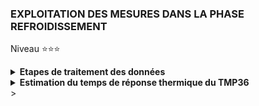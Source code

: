 ### EXPLOITATION DES MESURES DANS LA PHASE REFROIDISSEMENT

Niveau ⭐⭐⭐

<details>
     <summary><b>Etapes de traitement des données</b></summary><br>

><details>
>     <summary><b>1 Chargement du fichier dans Excel</b></summary><br>
>
> Ouvrir $Excel$ et charger le fichier $mesure\\_cooling.txt$.<br>
> Il faut pré-formater ce fichier sur les 3 aspects suivants :<br>
>
>   - Les champs du fichier sont délimités par le caractère point-virgule $;$.
>   - Le fichier contient une en-tête $Dij0; Dij1; time$.
>   - Pour la colonnes $time$, sélectionner le ***point*** en tant que **séparateur décimal**.
>
></details>
>
><details>
>     <summary><b>2 Normaliser la colonne Dij0</b></summary><br>
>
>><details>
>><summary><b>Pré traitement</b></summary><br>
>>
>>-  ( 1a ) Insérer sept lignes, en haut de feuille, pour laisser de la place pour les calculs qui suivent.
>>-  ( 1b ) Insérer une colonne $[A]$ pour laisser de la place pour les calculs qui suivent.
>>-  ( 2 ) Nommer la colonne $[E]$ par le label $Gap$. Les cellules contiendrons $Gap(t_{I}) = Dij1(t_{I}) - Dij0(t_{I})$
>>-  ( 3 ) Calculer les valeurs : Cellule $[B4] = MAX(Dij0)$ et Cellule $[B5] = MIN(Dij0)$ avec $t_{I} \in [0,0001; t_{60s}]$.
>>-  ( 4 ) En colonne $[G]$ et suivantes, calculer les distributions des valeurs de $Dij0$ comprisent entre $[MIN(Dij0),MAX(Dij0]$
>>-  ( 5 ) Nommer la colonne $[F]$ par le label $Gap\\\_glis$. Calculer la moyenne glissante tel que $\forall I \in [9, I_{Max}]$   $$F_{I} = \frac{1}{8}*\sum_{i=I}^{I+8} E_{I}$$<br>
>>- **Les formules sont résumées ci-dessous :** <br>
>>
>>![](https://github.com/Dmtmgrls/RPi_spi_mcp3002/blob/main/Documents/PICTURES/Excel_cooling_step_2_a.png)<br><br>
>>
>>- **Le résultat de ces formules est le suivant :**<br>
>>
>>![](https://github.com/Dmtmgrls/RPi_spi_mcp3002/blob/main/Documents/PICTURES/Excel_cooling_step_2_b.png)<br><br>
>> 
>>- **On constate que :**
>>   -    Les valeurs de $Dij0$ sont comprises entre **223** et **230** bits.<br>
>>      -    Les valeurs **224** et **225** sont les plus fréquentes, et elles rentrent dans la catégorie $\pm 1 bit$.<br>
>>      -    Les autres valeurs sont **_incertaines_** puisqu'en théorie $Dij0$ est **_constante_**.<br><br> 
>>- **Il faut maintenant répondre à la question :** Quelle est la valeur $DIJ0$<br>
>>   -  tel que $\forall$  $t_{I} \in [0,0001; t_{60s}]$  $Dij0(t_{I}) = DIJ0$ ?<br><br>
>></details>
>><details>
>>    <summary><b>Consolidation et courbe</b></summary><br>
>>
>>
>>- **Insérer la courbe suivante :** <br>
>>    - Abcisses : $time$
>>    - Ordonnées : $Gap$ (en bleu), $Gap\\_glis$ en rouge.<br><br>
>>
>>![](https://github.com/Dmtmgrls/RPi_spi_mcp3002/blob/main/Documents/PICTURES/Excel_cooling_step_2_c.png)<br><br>
>>
>>- **On constate que :**
>>   - La courbe correspondant au $Gap\\_glis$ montre l'effet de la moyenne glissante qui lisse ces dispersions
>>     sans pour autant masquer la forme en escalier de la courbe associée à $Gap$.<br>
>>
>>    - Dans les premières secondes du refroidissement les mesures sont aberrantes.
>>    - Si l'on fait un $Zoom$ sur ces premières secondes on obtient la courbe ci-dessous :<br>
>>
>>![](https://github.com/Dmtmgrls/RPi_spi_mcp3002/blob/main/Documents/PICTURES/Excel_cooling_step_2_cbis.png)<br><br> 
>>
>>- **On constate que :**
>>    -  La partie correspond  $t_{I} \in [0.0; 0.7]$ le TMP36 est encore tenu.
>>    -  La partie correspond  $t_{I} \in [0.7; 1.4]$ le TMP36 est en cours d'être relâché.
>>       Le TMP36 étant monté sur une platine de test sans soudure, les mouvements perturbent les connexions.
>>    -  La partie correspond  $t_{I} \in [1.4, t_{60s}]$  le TMP36 n'est plus tenu.<br>
>>
>>- **Il faut donc :**
>>   
>>    -  ( 1 ) Insérer une colonne entre les colonnes **[D]** et  **[E]**.
>>    -  ( 2 ) Affecter le nom $time_{d}$ à la colonne **[E]**
>>    -  ( 3 ) $\forall t_{I} \in [0.0001, t_{60s}]$  $E_{I} = D_{I} -  1.4$ secondes <br>
>>    -  ( 4 ) Supprimer les lignes des mesures antérieures à $t_{I} \lt 1,40023$ seconde
>>    -  ( 5 ) Puisque les valeurs $Dij0 = 24$ sont les plus représentatives, nous imposons  $\forall t_{I}$ $\in [0.0000, t_{60s}]$  $B_{I} = 224$<br>
>>
>>![](https://github.com/Dmtmgrls/RPi_spi_mcp3002/blob/main/Documents/PICTURES/Excel_cooling_step_2_d.png)<br><br> 
>>
>></details>
></details>
>
><details>
>    <summary><b>3 Mise en oeuvre du model</b></summary><br>
>
>><details>
>>    <summary><b>Ajout de la formule mathématique du model.</b></summary><br>
>>
>>
>>![](https://github.com/Dmtmgrls/RPi_spi_mcp3002/blob/main/Documents/PICTURES/Excel_warm_up_step_2_g.png)<br><br>
>>
>>- Ecrire respectivement dans les cellules ***H3, H4, H5*** les labels  $\tau$, $\epsilon$ , $Gap\\\_glis\\\_Max$ <br>
>>- Nommer respectivement les cellules ***I3, I4, I5*** par __"Tau", "Epsilon" , "Gap_glis_Max"__ <br>
>>
>>- Donner à la cellule ***H8*** le titre _"model"_.
>>- Les cellules $H_{k}$ continnent la formule  $=Gap\\\_glis\\\_Max * (1 - EXP(- E_{k} / (Tau)))$<br>
>>
>>
>></details>
>>
>><details>
>>    <summary><b>Ajout des calculs des moindres carrés</b></summary><br>
>>
>>![](https://github.com/Dmtmgrls/RPi_spi_mcp3002/blob/main/Documents/PICTURES/Excel_warm_up_step_2_g.png)<br><br>
>>
>> Le principe est de minimiser la ***sommes des carrés des écart*** entre le _model_ et _la moyenne glissante_.<br>
>> C'est à dire minimiser l'erreur en faisant varier la valeur de $\tau$ :
>>
>> $$erreur_{minimale} = \sum_{d=0}^{N} (model(time_{d}, \tau_{optimale})) - Gap\\\_glis(time_{d}))^{2}$$
>>
>> Pour simplifier la recherche manuelle de la valeur optimale de $\tau$ nous calculons l'effet de la variation de $\tau$ d'une valeur de $\pm\epsilon$:
>>- $K_{d} = model(time_{d}, \tau -\epsilon)) - Gap\\\_glis(time_{d})$
>>- $L_{d} = model(time_{d}, \tau )) - Gap\\\_glis(time_{d})$
>>- $M_{d} = model(time_{d}, \tau +\epsilon)) - Gap\\\_glis(time_{d})$
>><br>
>> Les formules à placer dans les celleules seront donc :
>>
>>- Pour $i \in [9, N]$<br>
>>
>>    -   Cellule **[Ki]** contient la formules Excel : $=(Gi-Gap\\_glis\\_Max*(1-exp(-Ei/(Tau-Epsilon))))^2$
>>    -   Cellule **[Li]** contient la formules Excel : $=(Gi-Hi)^2$
>>    -   Cellule **[Mi]** contient la formules Excel : $=(Gi-Gap\\_glis\\_Max*(1-exp(-Ei/(Tau+Epsilon))))^2$
>>
>>- Pour les cellules **[K6], [L6], [M6]**, on calcul la somme des carrés.<br>
>>
>>    -   Cellule **[K6]** contient la formules Excel : $=SOMME(K9:K_{N})$
>>    -   Cellule **[L6]** contient la formules Excel : $=SOMME(L9:L_{N})$
>>    -   Cellule **[M6]** contient la formules Excel : $=SOMME(M9:M_{N})$
>>
>></details>
></details>
>
</details>
<details>
    <summary><b>Estimation du temps de réponse thermique du TMP36</b></summary><br>

><details>
>    <summary><b>Méthode d'estimation</b></summary><br>
>
>- Estimation initiale :
>    - Le temps de mesure est de 15 secondes, prenons arbitrairement $\tau = 10 \pm5 secondes$<br><br>
>![](https://github.com/Dmtmgrls/RPi_spi_mcp3002/blob/main/Documents/PICTURES/Excel_warm_up_step_4_h1.png)<br>
>
>- Estimation suivante : 
>    - Le résultat précédent nous indique que $\tau_{optimal}$ est entre **0 et 5 s**. Prenons arbitrairement $\tau = 2 \pm1 s$<br><br>
>![](https://github.com/Dmtmgrls/RPi_spi_mcp3002/blob/main/Documents/PICTURES/Excel_warm_up_step_4_h2.png)<br>
>
>- Estimation suivante : 
>    -  Le résultat précédent nous indique que $\tau_{optimal}$ est entre **3 et 5 s**. Prenons arbitrairement $\tau = 4 \pm0.5 s$<br><br>
>![](https://github.com/Dmtmgrls/RPi_spi_mcp3002/blob/main/Documents/PICTURES/Excel_warm_up_step_4_h3.png)<br>
>
>- Estimation suivante :
>    -  Le résultat précédent nous indique que $\tau_{optimal}$ est entre **3.5 et 4 s**. Prenons arbitrairements $\tau = 3.8 \pm0.1 s$<br>
>       Et ainsi de suite jusqu'à ce que l'on estime que la précision est suffisante.<br><br>
>       
>- Ainsi, on trouve que $\tau_{optimal}$ s'approche de la valeur $3,6809$ soit plus raisonablement $3.7 \pm 0.01$<br><br>
>
>![](https://github.com/Dmtmgrls/RPi_spi_mcp3002/blob/main/Documents/PICTURES/Excel_warm_up_step_4_h4.png)<br>
>      
></details>
>
><details>
>    <summary><b>Résultat graphique</b></summary><br>
>
>-  En bleu la courbe de $Gap(t_{d})$ correspondant aux mesures de la digitalisation.<br><br>
>-  En rouge la courbe de la moyenne glissante des mesures qui permet de lisser les abérrations de mesures.<br><br>
>-  En vert la courbe de modélisation d'équation $Gap_{model}(t_{d}) = Gap\\\_glis\\\_Max*(1-\exp(-\frac{t_{d}}{\tau}))$ avec $Gap\\\_glis\\\_Max = 26 bits$<br><br>
>-  le carré noir représente le point modélisé correspondant au temps de réponse du TMP36 en monté en température.<br><br>
>   Ce point est obtenu pour $t_{d} = \tau$ c'est à dire $Gap_{model}(\tau) = Gap\\\_glis\\\_Max*(1-\exp(-1)) = 26*0.632 = 16.4 bits$<br><br>
> 
>![](https://github.com/Dmtmgrls/RPi_spi_mcp3002/blob/main/Documents/PICTURES/Excel_warm_up_step_4_h5.png)<br>
>
</details>>
